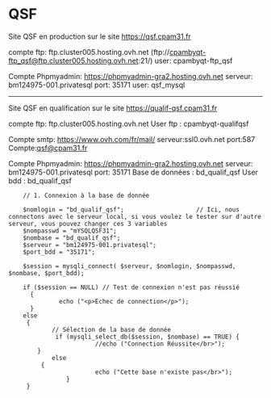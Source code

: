 # QSF
Site QSF en production sur le site https://qsf.cpam31.fr 

compte ftp: 
	ftp.cluster005.hosting.ovh.net
	(ftp://cpambyqt-ftp_qsf@ftp.cluster005.hosting.ovh.net:21/)
	user: cpambyqt-ftp_qsf


Compte Phpmyadmin:
	https://phpmyadmin-gra2.hosting.ovh.net
	serveur: bm124975-001.privatesql
	port: 35171
	user: qsf_mysql


_________________________________________________________________________________________________________________________________________________________________________________________

Site QSF en qualification sur le site https://qualif-qsf.cpam31.fr

compte ftp: 
	ftp.cluster005.hosting.ovh.net
	User ftp : cpambyqt-qualifqsf


Compte smtp: 
	https://www.ovh.com/fr/mail/
	serveur:ssl0.ovh.net
	port:587
	Compte:qsf@cpam31.fr


Compte Phpmyadmin:
	https://phpmyadmin-gra2.hosting.ovh.net
	serveur: bm124975-001.privatesql
	port: 35171
	Base de données : bd_qualif_qsf
	User bdd : bd_qualif_qsf



        // 1. Connexion à la base de donnée

        $nomlogin = "bd_qualif_qsf";                    // Ici, nous connectons avec le serveur local, si vous voulez le tester sur d'autre serveur, vous pouvez changer ces 3 variables
        $nompasswd = "mYSQLQSF31";
        $nombase = "bd_qualif_qsf";
        $serveur = "bm124975-001.privatesql";
        $port_bdd = "35171";

        $session = mysqli_connect( $serveur, $nomlogin, $nompasswd, $nombase, $port_bdd); 

        if ($session == NULL) // Test de connexion n'est pas réussié
          {
                  echo ("<p>Echec de connection</p>");
          } 
        else 
         {
                // Sélection de la base de donnée
                 if (mysqli_select_db($session, $nombase) == TRUE) { 
                            //echo ("Connection Réussite</br>");
            }
                else 
             {
                            echo ("Cette base n'existe pas</br>");
                    }  
         }

